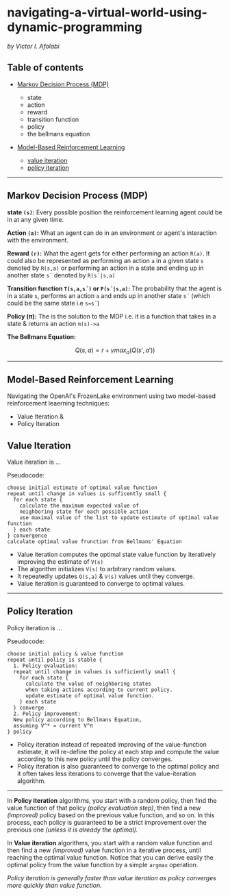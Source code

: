 # navigating-a-virtual-world-using-dynamic-programming

_by Victor I. Afolabi_


## Table of contents

- [Markov Decision Process (MDP)](#markov-decision-process-mdp)
  * state
  * action
  * reward
  * transition function
  * policy
  * the bellmans equation

- [Model-Based Reinforcement Learning](#model-based-reinforcement-learning)
  * [value iteration](#value-iteration)
  * [policy iteration](#policy-iteration)

___

## Markov Decision Process (MDP)

**state `(s)`:** Every possible position the reinforcement learning agent could be in at any given time.

**Action `(a)`:** What an agent can do in an environment or agent's interaction with the environment.

**Reward `(r)`:** What the agent gets for either performing an action `R(a)`. It could also be represented as performing an action `a` in a given state `s` denoted by `R(s,a)` or performing an action in a state and ending up in another state `s´` denoted by `R(s´|s,a)`

**Transition function `T(s,a,s´)` or `P(s´|s,a)`:** The probability that the agent is in a state `s`, performs an action `a` and ends up in another state `s´` (which could be the same state i.e `s≈s´`)

**Policy (π):** The is the solution to the MDP i.e. it is a function that takes in a state & returns an action `π(s)->a`

**The Bellmans Equation:**

$$ Q(s,a) = r + \gamma max_a(Q(s', a')) $$

___
## Model-Based Reinforcement Learning

Navigating the OpenAI's FrozenLake environment using two model-based reinforcement leaerning techniques:

- Value Iteration &
- Policy Iteration

## Value Iteration

Value iteration is ...

Pseudocode:

```
choose initial estimate of optimal value function
repeat until change in values is sufficently small {
  for each state {
    calculate the maximum expected value of
    neighboring state for each possible action
    use maximal value of the list to update estimate of optimal value function
  } each state
} convergence
calculate optimal value frunction from Bellmans' Equation
```

- Value iteration computes the optimal state value function by iteratively improving the estimate of `V(s)`
- The algorithm initializes `V(s)` to arbitrary random values.
- It repeatedly updates `Q(s,a)` & `V(s)` values until they converge.
- Value iteration is guaranteed to converge to optimal values.

___

## Policy Iteration

Policy iteration is ...

Pseudocode:

```
choose initial policy & value function
repeat until policy is stable {
  1. Policy evaluation:
  repeat until change in values is sufficiently small {
    for each state {
      calculate the value of neighboring states
      when taking actions according to current policy.
      update estimate of optimal value function.
    } each state
  } converge
  2. Policy improvement:
  New policy according to Bellmans Equation,
  assuming V^* ≈ current V^π
} policy
```

- Policy iteration instead of repeated improving of the value-function estimate, it will re-define the policy at each step and compute the value according to this new policy until the policy converges.
- Policy iteration is also guaranteed to converge to the optimal policy and it often takes less iterations to converge that the value-iteration algorithm.

___

In **Policy iteration** algorithms, you start with a random policy, then find the value function of that policy *(policy evaluation step)*, then find a new *(improved)* policy based on the previous value function, and so on. In this process, each policy is guaranteed to be a strict improvement over the previous one *(unless it is already the optimal).*

In **Value iteration** algorithms, you start with a random value function and then find a new *(improved)* value function in a iterative process, until reaching the optimal value function. Notice that you can derive easily the optimal policy from the value function by a simple `argmax` operation.

*Policy iteration is generally faster than value iteration as policy converges more quickly than value function.*
